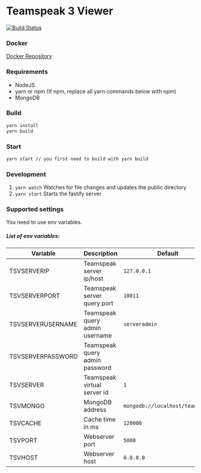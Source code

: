 # Teamspeak 3 Viewer

[![Build Status](https://travis-ci.org/TheNoim/ts3viewer.svg?branch=master)](https://travis-ci.org/TheNoim/ts3viewer)

### Docker
[Docker Repository](https://hub.docker.com/r/3003/tsviewer/)

### Requirements
- NodeJS
- yarn or npm (If npm, replace all yarn commands below with npm)
- MongoDB

### Build
```bash
yarn install
yarn build
```

### Start
```bash
yarn start // you first need to build with yarn build
```

### Development
1. `yarn watch` Watches for file changes and updates the public directory
2. `yarn start` Starts the fastify server

### Supported settings
You need to use env variables.

##### List of env variables:
| Variable         | Description                    | Default                         | Example                          |
|------------------|--------------------------------|---------------------------------|----------------------------------|
|TSVSERVERIP       | Teamspeak server ip/host       | `127.0.0.1`                     | `myserver.com`                   |
|TSVSERVERPORT     | Teamspeak server query port    | `10011`                         | `10011`                          |
|TSVSERVERUSERNAME | Teamspeak query admin username | `serveradmin`                   | `serveradmin`                    |
|TSVSERVERPASSWORD | Teamspeak query admin password |                                 | `mypassword`                     |
|TSVSERVER         | Teamspeak virtual server id    | `1`                             | `1`                              |
|TSVMONGO          | MongoDB address                | `mongodb://localhost/teamspeak` | `mongodb://172.17.0.6/teamspeak` |
|TSVCACHE          | Cache time in ms               | `120000`                        | `2000`                           |
|TSVPORT           | Webserver port                 | `5000`                          | `8080`                           |
|TSVHOST           | Webserver host                 | `0.0.0.0`                       | `127.0.0.1`                      |
